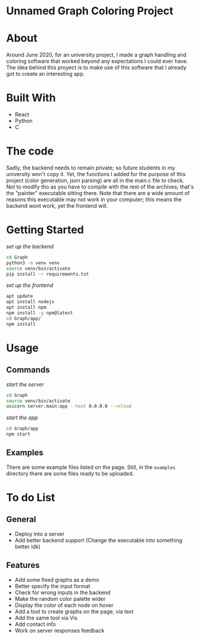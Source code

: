# Unnamed Graph Coloring Project

# About
Around June 2020, for an university project, I made a graph handling and coloring software that worked beyond any expectations I could ever have. The idea behind this proyect is to make use of this software that I already got to create an interesting app.

# Built With
- React
- Python
- C

# The code

Sadly, the backend needs to remain private; so future students in my university won't copy it. Yet, the functions I added for the purpose of this project (color generation, json parsing) are all in the main.c file to check. Not to modify tho as you have to compile with the rest of the archives; that's the "painter" executable sitting there. Note that there are a wide amount of reasons this executable may not work in your computer; this means the backend wont work, yet the frontend will.

# Getting Started

*set up the backend*
```bash
cd Graph
python3 -m venv venv
source venv/bin/activate
pip install -r requirements.txt
```

*set up the frontend*
```bash
apt update
apt install nodejs
apt install npm
npm install -g npm@latest
cd Graph/app/
npm install
```

# Usage

## Commands

*start the server*
```bash
cd Graph
source venv/bin/activate
uvicorn server.main:app --host 0.0.0.0 --reload
```

*start the app*
```bash
cd Graph/app
npm start
```

## Examples

There are some example files listed on the page. Still, in the `examples` directory there are some files ready to be uploaded.


# To do List

## General
- Deploy into a server
- Add better backend support (Change the executable into something better idk)

## Features
- Add some fixed graphs as a demo
- Better specify the input format
- Check for wrong inputs in the backend
- Make the random color palette wider
- Display the color of each node on hover
- Add a tool to create graphs on the page, via text
- Add the same tool via Vis
- Add contact info
- Work on server responses feedback

